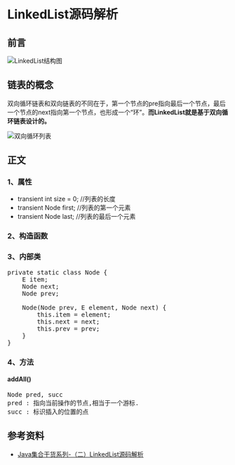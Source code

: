 # LinkedList源码解析 #

## 前言 ##


![LinkedList结构图](http://i.imgur.com/BK4SIft.png)

## 链表的概念 ##
双向循环链表和双向链表的不同在于，第一个节点的pre指向最后一个节点，最后一个节点的next指向第一个节点，也形成一个“环”。**而LinkedList就是基于双向循环链表设计的。**

![双向循环列表](http://i.imgur.com/AyRGVxL.jpg)

## 正文 ##

### 1、属性 ###

- transient int size = 0; 	//列表的长度
- transient Node<E> first; 	//列表的第一个元素
- transient Node<E> last;	//列表的最后一个元素

### 2、构造函数 ###

### 3、内部类 ###

<pre>
private static class Node<E> {
    E item;
    Node<E> next;
    Node<E> prev;

    Node(Node<E> prev, E element, Node<E> next) {
        this.item = element;
        this.next = next;
        this.prev = prev;
    }
}
</pre>

### 4、方法 ###

#### addAll() ####

<pre>
Node<E> pred, succ
pred : 指向当前操作的节点,相当于一个游标.
succ : 标识插入的位置的点
</pre>



## 参考资料 ##

- [Java集合干货系列-（二）LinkedList源码解析](http://www.jianshu.com/p/681802a00cdf)